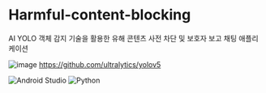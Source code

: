 # Harmful-content-blocking
AI YOLO 객체 감지 기술을 활용한 유해 콘텐츠 사전 차단 및 보호자 보고 채팅 애플리케이션 

![image](https://github.com/user-attachments/assets/fd54e1b0-65e7-4945-831f-9ae3a987b830)
https://github.com/ultralytics/yolov5

![Android Studio](https://img.shields.io/badge/android%20studio-346ac1?style=for-the-badge&logo=android%20studio&logoColor=white)
![Python](https://img.shields.io/badge/python-3670A0?style=for-the-badge&logo=python&logoColor=ffdd54)

